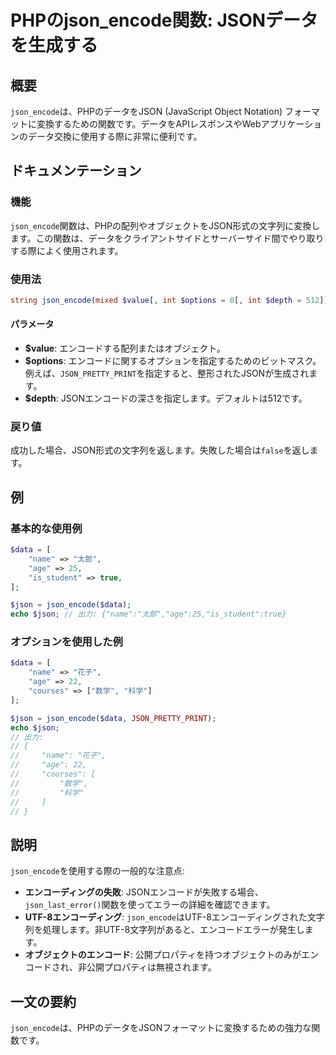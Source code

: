 <!--
Meta Description: # PHPのjson_encode関数: JSONデータを生成する ## 概要 `json_encode`は、PHPのデータをJSON (JavaScript Object Notation) フォーマットに変換するための関数です。データをAPIレスポンスやWebアプリケーションのデータ交換に使用す...
Meta Keywords: json_encode, data, name, age, json
-->

# PHPのjson_encode関数: JSONデータを生成する

## 概要
`json_encode`は、PHPのデータをJSON (JavaScript Object Notation) フォーマットに変換するための関数です。データをAPIレスポンスやWebアプリケーションのデータ交換に使用する際に非常に便利です。

## ドキュメンテーション
### 機能
`json_encode`関数は、PHPの配列やオブジェクトをJSON形式の文字列に変換します。この関数は、データをクライアントサイドとサーバーサイド間でやり取りする際によく使用されます。

### 使用法
```php
string json_encode(mixed $value[, int $options = 0[, int $depth = 512]]);
```

#### パラメータ
- **$value**: エンコードする配列またはオブジェクト。
- **$options**: エンコードに関するオプションを指定するためのビットマスク。例えば、`JSON_PRETTY_PRINT`を指定すると、整形されたJSONが生成されます。
- **$depth**: JSONエンコードの深さを指定します。デフォルトは512です。

### 戻り値
成功した場合、JSON形式の文字列を返します。失敗した場合は`false`を返します。

## 例
### 基本的な使用例
```php
$data = [
    "name" => "太郎",
    "age" => 25,
    "is_student" => true,
];

$json = json_encode($data);
echo $json; // 出力: {"name":"太郎","age":25,"is_student":true}
```

### オプションを使用した例
```php
$data = [
    "name" => "花子",
    "age" => 22,
    "courses" => ["数学", "科学"]
];

$json = json_encode($data, JSON_PRETTY_PRINT);
echo $json; 
// 出力:
// {
//     "name": "花子",
//     "age": 22,
//     "courses": [
//         "数学",
//         "科学"
//     ]
// }
```

## 説明
`json_encode`を使用する際の一般的な注意点:
- **エンコーディングの失敗**: JSONエンコードが失敗する場合、`json_last_error()`関数を使ってエラーの詳細を確認できます。
- **UTF-8エンコーディング**: `json_encode`はUTF-8エンコーディングされた文字列を処理します。非UTF-8文字列があると、エンコードエラーが発生します。
- **オブジェクトのエンコード**: 公開プロパティを持つオブジェクトのみがエンコードされ、非公開プロパティは無視されます。

## 一文の要約
`json_encode`は、PHPのデータをJSONフォーマットに変換するための強力な関数です。